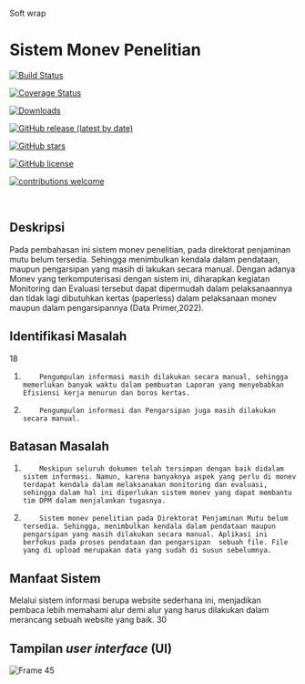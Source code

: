 
Soft wrap

# Sistem Monev Penelitian

[![Build Status](https://github.com/codeigniter4/CodeIgniter4/workflows/PHPUnit/badge.svg)](https://github.com/codeigniter4/CodeIgniter4/actions?query=workflow%3A%22PHPUnit%22)

[![Coverage Status](https://coveralls.io/repos/github/codeigniter4/CodeIgniter4/badge.svg?branch=develop)](https://coveralls.io/github/codeigniter4/CodeIgniter4?branch=develop)

[![Downloads](https://poser.pugx.org/codeigniter4/framework/downloads)](https://packagist.org/packages/codeigniter4/framework)

[![GitHub release (latest by date)](https://img.shields.io/github/v/release/codeigniter4/CodeIgniter4)](https://packagist.org/packages/codeigniter4/framework)

[![GitHub stars](https://img.shields.io/github/stars/codeigniter4/CodeIgniter4)](https://packagist.org/packages/codeigniter4/framework)

[![GitHub license](https://img.shields.io/github/license/codeigniter4/CodeIgniter4)](https://github.com/codeigniter4/CodeIgniter4/blob/develop/LICENSE)

[![contributions welcome](https://img.shields.io/badge/contributions-welcome-brightgreen.svg?style=flat)](https://github.com/codeigniter4/CodeIgniter4/pulls)

<br>


## Deskripsi

Pada pembahasan ini sistem monev penelitian, pada direktorat penjaminan mutu belum tersedia. Sehingga menimbulkan kendala dalam pendataan, maupun pengarsipan yang masih di lakukan secara manual. Dengan adanya Monev yang terkomputerisasi dengan sistem ini, diharapkan kegiatan Monitoring dan Evaluasi tersebut dapat dipermudah dalam pelaksanaannya dan tidak lagi dibutuhkan kertas (paperless) dalam pelaksanaan monev maupun dalam pengarsipannya (Data Primer,2022).

## Identifikasi Masalah 

18
1.         Pengumpulan informasi masih dilakukan secara manual, sehingga memerlukan banyak waktu dalam pembuatan Laporan yang menyebabkan Efisiensi kerja menurun dan boros kertas.

2.         Pengumpulan informasi dan Pengarsipan juga masih dilakukan secara manual.

## Batasan Masalah

1.         Meskipun seluruh dokumen telah tersimpan dengan baik didalam sistem informasi. Namun, karena banyaknya aspek yang perlu di monev terdapat kendala dalam melaksanakan monitoring dan evaluasi, sehingga dalam hal ini diperlukan sistem monev yang dapat membantu tim DPM dalam menjalankan tugasnya. 

2.         Sistem monev penelitian pada Direktorat Penjaminan Mutu belum tersedia. Sehingga, menimbulkan kendala dalam pendataan maupun pengarsipan yang masih dilakukan secara manual. Aplikasi ini berfokus pada proses pendataan dan pengarsipan  sebuah file. File yang di upload merupakan data yang sudah di susun sebelumnya.


## Manfaat Sistem

  Melalui sistem informasi berupa website sederhana ini, menjadikan pembaca lebih memahami alur demi alur yang harus dilakukan dalam  merancang sebuah website yang baik.
30

## Tampilan _user interface_ (UI) 
![Frame 45](https://user-images.githubusercontent.com/61308533/236413028-ae32c32d-f2e5-4c98-9edf-c5e0c54a72bb.png)
